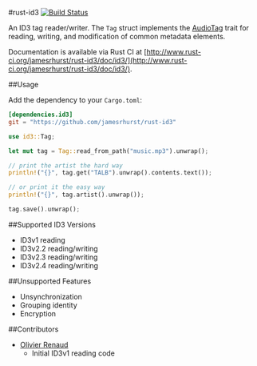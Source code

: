 #rust-id3 [![Build Status](https://travis-ci.org/jamesrhurst/rust-id3.svg)](https://travis-ci.org/jamesrhurst/rust-id3)

An ID3 tag reader/writer. The `Tag` struct implements the [AudioTag](https://github.com/jamesrhurst/rust-audiotag) trait for reading, writing, and modification of common metadata elements.

Documentation is available via Rust CI at [http://www.rust-ci.org/jamesrhurst/rust-id3/doc/id3/](http://www.rust-ci.org/jamesrhurst/rust-id3/doc/id3/).

##Usage

Add the dependency to your `Cargo.toml`:

```toml
[dependencies.id3]
git = "https://github.com/jamesrhurst/rust-id3"
```

```rust
use id3::Tag;

let mut tag = Tag::read_from_path("music.mp3").unwrap();

// print the artist the hard way
println!("{}", tag.get("TALB").unwrap().contents.text());

// or print it the easy way
println!("{}", tag.artist().unwrap());

tag.save().unwrap();
```

##Supported ID3 Versions

  * ID3v1 reading
  * ID3v2.2 reading/writing
  * ID3v2.3 reading/writing
  * ID3v2.4 reading/writing

##Unsupported Features

  * Unsynchronization
  * Grouping identity
  * Encryption

##Contributors

  * [Olivier Renaud](https://bitbucket.org/olivren) 
    * Initial ID3v1 reading code 

